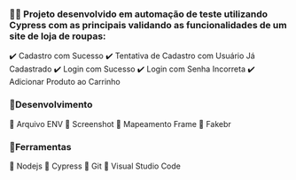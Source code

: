 ### 👩‍💻  Projeto desenvolvido em automação de teste utilizando Cypress com as principais validando as funcionalidades de um site de loja de roupas:

✔️ Cadastro com Sucesso
✔️ Tentativa de Cadastro com Usuário Já Cadastrado
✔️ Login com Sucesso
✔️ Login com Senha Incorreta
✔️ Adicionar Produto ao Carrinho

### 📌Desenvolvimento

🔸 Arquivo ENV
🔸 Screenshot
🔸 Mapeamento Frame
🔸 Fakebr 

### 📌Ferramentas
🔸 Nodejs
🔸 Cypress
🔸 Git
🔸 Visual Studio Code





